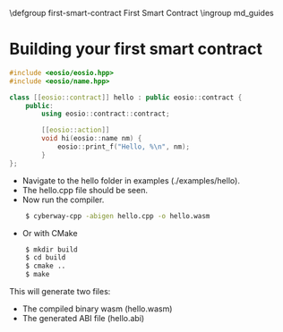 \defgroup first-smart-contract First Smart Contract
 \ingroup md_guides

# Building your first smart contract

```cpp
#include <eosio/eosio.hpp>
#include <eosio/name.hpp>

class [[eosio::contract]] hello : public eosio::contract {
    public:
        using eosio::contract::contract;

        [[eosio::action]]
        void hi(eosio::name nm) {
            eosio::print_f("Hello, %\n", nm);
        }
};
```

- Navigate to the hello folder in examples (./examples/hello).
- The hello.cpp file should be seen.
- Now run the compiler.

```sh
    $ cyberway-cpp -abigen hello.cpp -o hello.wasm
```

- Or with CMake

```sh
    $ mkdir build
    $ cd build
    $ cmake ..
    $ make
```
This will generate two files:
- The compiled binary wasm (hello.wasm)
- The generated ABI file (hello.abi)
